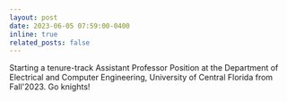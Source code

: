 ```yaml
---
layout: post
date: 2023-06-05 07:59:00-0400
inline: true
related_posts: false
---
```


Starting a tenure-track Assistant Professor Position at the Department of Electrical and Computer Engineering, University of Central Florida from Fall'2023. Go knights!
